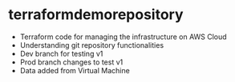 # terraformdemorepository
- Terraform code for managing the infrastructure on AWS Cloud
- Understanding git repository functionalities
- Dev branch for testing v1
- Prod branch changes to test v1
- Data added from Virtual Machine

